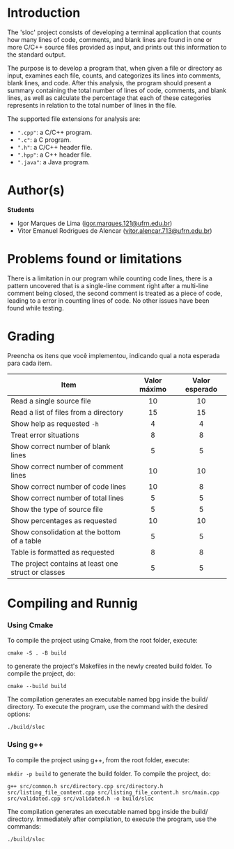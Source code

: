 ﻿# Introduction

The 'sloc' project consists of developing a terminal application that counts how many lines of code, comments, and blank lines are found in one or more C/C++ source files provided as input, and prints out this information to the standard output.

The purpose is to develop a program that, when given a file or directory as input, examines each file, counts, and categorizes its lines into comments, blank lines, and code. After this analysis, the program should present a summary containing the total number of lines of code, comments, and blank lines, as well as calculate the percentage that each of these categories represents in relation to the total number of lines in the file.

The supported file extensions for analysis are:

* `".cpp"`: a C/C++ program.
* `".c"`: a C program.
* `".h"`: a C/C++ header file.
* `".hpp"`: a C++ header file.
* `".java"`: a Java program.

 
# Author(s)

**Students**

* Igor Marques de Lima (igor.marques.121@ufrn.edu.br)
* Vitor Emanuel Rodrigues de Alencar (vitor.alencar.713@ufrn.edu.br)

# Problems found or limitations

There is a limitation in our program while counting code lines, there is a pattern uncovered that is a single-line comment right after a multi-line comment being closed, the second comment is treated as a piece of code, leading to a error in counting lines of code. No other issues have been found while testing.

# Grading

Preencha os itens que você implementou, indicando qual a nota esperada para cada item.

| Item                                                | Valor máximo | Valor esperado |
| --------------------------------------------------- | :----------: |:--------------:|
| Read a single source file                           |      10      |       10       |
| Read a list of files from a directory               |      15      |       15       |
| Show help as requested `-h`                         |      4       |       4        |
| Treat error situations                              |      8       |       8        |
| Show correct number of blank lines                  |      5       |       5        |
| Show correct number of comment lines                |      10      |       10       |
| Show correct number of code lines                   |      10      |       8        |
| Show correct number of total lines                  |      5       |       5        |
| Show the type of source file                        |      5       |       5        |
| Show percentages as requested                       |      10      |       10       |
| Show consolidation at the bottom of a table         |      5       |       5        |
| Table is formatted as requested                     |      8       |       8        |
| The project contains at least one struct or classes |      5       |       5        |

# Compiling and Runnig


### Using Cmake
To compile the project using Cmake, from the root folder, execute:

`
cmake -S . -B build
`

to generate the project's Makefiles in the newly created build folder.
To compile the project, do:

`
cmake --build build
`

The compilation generates an executable named bpg inside the build/ directory.
To execute the program, use the command with the desired options:

`
./build/sloc
` 
### Using g++
To compile the project using g++, from the root folder, execute:

`
mkdir -p build
`
to generate the build folder.
To compile the project, do:

`
g++ src/common.h src/directory.cpp src/directory.h src/listing_file_content.cpp src/listing_file_content.h src/main.cpp src/validated.cpp src/validated.h -o build/sloc
`

The compilation generates an executable named bpg inside the build/ directory.
Immediately after compilation, to execute the program, use the commands:

`
./build/sloc
`